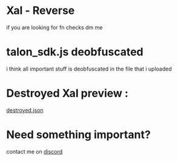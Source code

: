 # Xal - Reverse
if you are looking for fn checks dm me

# talon_sdk.js deobfuscated 
i think all important stuff is deobfuscated in the file that i uploaded

# Destroyed Xal preview : 
[destroyed.json](https://github.com/Exploited7/epic-games-xal-reverse/files/15382206/destroyed.json)

# Need something important?
contact me on [discord](https://contact-mano.vercel.app/)
